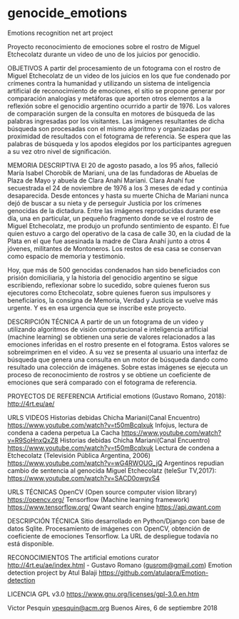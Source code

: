 # genocide_emotions
Emotions recognition net art project

Proyecto reconocimiento de emociones sobre el rostro de Miguel Etchecolatz durante un video de uno de los juicios por genocidio.


OBJETIVOS
  A partir del procesamiento de un fotograma con el rostro de Miguel Etchecolatz de un video de los juicios en los que fue condenado por crímenes contra la humanidad y utilizando un sistema de inteligencia artificial de reconocimiento de emociones, el sitio se propone generar por comparación analogías y metáforas que aporten otros elementos a la reflexión sobre el genocidio argentino ocurrido a partir de 1976. Los valores de comparación surgen de la consulta en motores de búsqueda de las palabras ingresadas por los visitantes. Las imágenes resultantes de dicha búsqueda son procesadas con el mismo algoritmo y organizadas por proximidad de resultados con el fotograma de referencia. 
  Se espera que las palabras de búsqueda y los apodos elegidos por los participantes agreguen a su vez  otro nivel de significación.
  

MEMORIA DESCRIPTIVA
  El 20 de agosto pasado, a los 95 años, falleció María Isabel Chorobik de Mariani, una de las fundadoras de Abuelas de Plaza de Mayo y abuela de Clara Anahí Mariani. Clara Anahí fue secuestrada el 24 de noviembre de 1976 a los 3 meses de edad y continúa desaparecida. Desde entonces y hasta su muerte Chicha de Mariani nunca dejó de buscar a su nieta y de perseguir Justicia por los crímenes genocidas de la dictadura.
  Entre las imágenes reproducidas durante ese día, una en particular, un pequeño fragmento donde se ve el rostro de Miguel Etchecolatz, me produjo un profundo sentimiento de espanto. Él fue quien estuvo a cargo del operativo de la casa de calle 30, en la ciudad de la Plata en el que fue asesinada  la madre de Clara Anahí junto a otros 4 jóvenes, militantes de Montoneros. Los restos de esa casa se conservan como espacio de memoria  y testimonio. 


 Hoy, que más de 500 genocidas condenados han sido beneficiados con prisión domiciliaria, y la historia del genocidio argentino se sigue escribiendo, reflexionar sobre lo sucedido, sobre quienes fueron sus ejecutores como Etchecolatz, sobre quienes fueron sus impulsores y beneficiarios,  la consigna de Memoria, Verdad y Justicia se vuelve más urgente. Y es en esa urgencia que se inscribe este proyecto.

DESCRIPCIÓN TÉCNICA
   A partir de un  un fotograma de un video y utilizando algoritmos de visión computacional e inteligencia artificial (machine learning) se obtienen una serie de valores relacionados a las emociones inferidas en el rostro presente en el fotograma. Estos valores se sobreimprimen en el video.
A su vez se presenta al usuario una interfaz de búsqueda que genera una consulta en un motor de búsqueda dando como resultado una colección de imágenes. Sobre estas imágenes se ejecuta un proceso de reconocimiento de rostros y se obtiene un coeficiente de emociones que será comparado con el fotograma de referencia.


PROYECTOS DE REFERENCIA
Artificial emotions (Gustavo Romano, 2018): http://4rt.eu/ae/


URLS VIDEOS
Historias debidas Chicha Mariani(Canal Encuentro) https://www.youtube.com/watch?v=t50mBcqlxuk
Infojus, lectura de condena a cadena perpetua La Cacha https://www.youtube.com/watch?v=R9SoHnxQxZ8
Historias debidas Chicha Mariani(Canal Encuentro) https://www.youtube.com/watch?v=t50mBcqlxuk
Lectura de condena a Etchecolatz (Televisión Pública Argentina, 2006) https://www.youtube.com/watch?v=wG4RWOUG_jQ
Argentinos repudian cambio de sentencia al genocida Miguel Etchecolatz (teleSur TV,2017): https://www.youtube.com/watch?v=SACD0owgvS4

URLS TÉCNICAS
OpenCV (Open source computer vision library) https://opencv.org/
Tensorflow (Machine learning framework) https://www.tensorflow.org/
Qwant search engine https://api.qwant.com

DESCRIPCIÓN TÉCNICA
Sitio desarrollado en Python/Django con base de datos Sqlite. Procesamiento de imágenes con OpenCV, obtención de coeficiente de emociones Tensorflow.
La URL de despliegue todavía no está disponible.
	
RECONOCIMIENTOS
The artificial emotions curator http://4rt.eu/ae/index.html - Gustavo Romano (gusrom@gmail.com)
Emotion detection project by Atul Balaji https://github.com/atulapra/Emotion-detection

LICENCIA
GPL v3.0 https://www.gnu.org/licenses/gpl-3.0.en.htm


Victor Pesquin
vpesquin@acm.org
Buenos Aires, 6 de septiembre 2018
